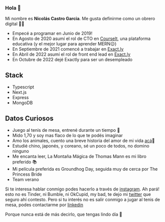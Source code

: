 ### Hola 👋

Mi nombre es **Nicolás Castro Garcia**. Me gusta definirme como un obrero digital 👷‍♂️

- Empecé a programar en Junio de 2019!
- En Agosto de 2020 asumí el rol de CTO en [CourseIt](https://courseit.io), una plataforma educativa (y el mejor lugar para aprender MERN😉)
- En Septiembre de 2021 comencé a trabajar en [Exact.ly](https://exact.ly)
- En Abril de 2022 asumí el rol de front end lead en [Exact.ly](https://exact.ly)
- En Octubre de 2022 dejé Exactly para ser un desempleado


## Stack

- Typescript
- Next.js
- Express
- MongoDB

## Datos Curiosos

- Juego al tenis de mesa, entrené durante un tiempo 🏓
- Mido 1,70 y soy mas flaco de lo que te podés imaginar
- Amo los animales, cuento una breve historia del amor de mi vida [acá](https://aida.vercel.app/)🐾
- Estudié chino, japonés, y coreano, sé un poco de todos, no domino ninguno
- Me encanta leer, La Montaña Mágica de Thomas Mann es mi libro preferido 📚
- Mi película preferida es Groundhog Day, seguida muy de cerca por The Princess Bride
- Team verano 


Si te interesa hablar conmigo podes hacerlo a través de [instagram](https://www.instagram.com/ncastrogarcia/). Ah pará! esto no es Tinder, ni Bumble, ni OkCupid, my bad, te dejo mi [twitter](https://twitter.com/ncastrogarcia) que seguro ahí contesto. Pero si tu interés no es salir conmigo a jugar al tenis de mesa, podes contactarme por [linkedin](https://www.linkedin.com/in/nicolas-castro-garcia/)

Porque nunca está de más decirlo, que tengas lindo día 🐳
